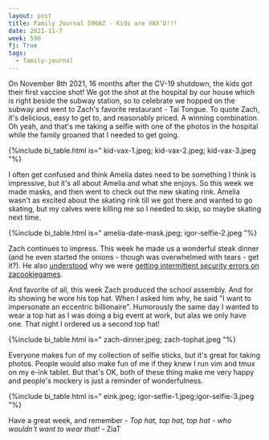```yaml
---
layout: post
title: Family Journal 590AZ - Kids are VAX'D!!!
date: 2021-11-7
week: 590
fj: True
tags:
  - family-journal
---
```


On November 8th 2021, 16 months after the CV-19 shutdown, the kids got their first vaccine shot! We got the shot at the hospital by our house which is right beside the subway station, so to celebrate we hopped on the subway and went to Zach's favorite restaurant - Tai Tongue. To quote Zach, it's delicious, easy to get to, and reasonably priced. A winning combination. Oh yeah, and that's me taking a selfie with one of the photos in the hospital while the family groaned that I needed to get going.

{%include bi_table.html is="
kid-vax-1.jpeg; kid-vax-2.jpeg; kid-vax-3.jpeg
"%}

I often get confused and think Amelia dates need to be something I think is impressive, but it's all about Amelia and what she enjoys. So this week we made masks, and then went to check out the new skating rink. Amelia wasn't as excited about the skating rink till we got there and wanted to go skating, but my calves were killing me so I needed to skip, so maybe skating next time.

{%include bi_table.html is="
amelia-date-mask.jpeg;
igor-selfie-2.jpeg
"%}

Zach continues to impress. This week he made us a wonderful steak dinner (and he even started the onions - though was overwhelmed with tears - get it?). He also [understood](https://idvork.in/cert-error) why we were [getting intermittent security errors on zacookiegames](https://github.com/zacookiegames/zacookiegames.github.io/issues/6).

And favorite of all, this week Zach produced the school assembly. And for its showing he wore his top hat. When I asked him why, he said "I want to impersonate an eccentric billionaire". Humorously the same day I wanted to wear a top hat as I was doing a big event at work, but alas we only have one. That night I ordered us a second top hat!

{%include bi_table.html is="
zach-dinner.jpeg;
zach-tophat.jpeg
"%}

Everyone makes fun of my collection of selfie sticks, but it's great for taking photos. People would also make fun of me if they knew I run vim and tmux on my e-ink tablet. But that's OK, both of these thing make me very happy and people's mockery is just a reminder of wonderfulness.

{%include bi_table.html is="
eink.jpeg;
igor-selfie-1.jpeg;igor-selfie-3.jpeg
"%}

Have a great week, and remember - _Top hat, top hat, top hat - who wouldn't want to wear that!_ - ZiaT
